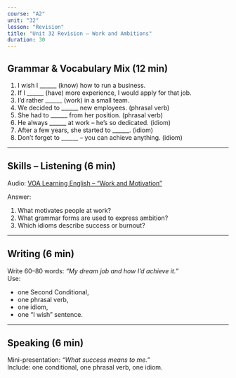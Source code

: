 ```yaml
---
course: "A2"
unit: "32"
lesson: "Revision"
title: "Unit 32 Revision – Work and Ambitions"
duration: 30
---
```


## Grammar & Vocabulary Mix (12 min)
1. I wish I ______ (know) how to run a business.  
2. If I ______ (have) more experience, I would apply for that job.  
3. I’d rather ______ (work) in a small team.  
4. We decided to ______ new employees. (phrasal verb)  
5. She had to ______ from her position. (phrasal verb)  
6. He always ______ at work – he’s so dedicated. (idiom)  
7. After a few years, she started to ______. (idiom)  
8. Don’t forget to ______ – you can achieve anything. (idiom)  

-------
## Skills – Listening (6 min)
Audio: [VOA Learning English – “Work and Motivation”](https://learningenglish.voanews.com/)  

Answer:  
1. What motivates people at work?  
2. What grammar forms are used to express ambition?  
3. Which idioms describe success or burnout?  

-------
## Writing (6 min)
Write 60–80 words: *“My dream job and how I’d achieve it.”*  
Use:  
- one Second Conditional,  
- one phrasal verb,  
- one idiom,  
- one “I wish” sentence.  

-------
## Speaking (6 min)
Mini-presentation: *“What success means to me.”*  
Include: one conditional, one phrasal verb, one idiom.
